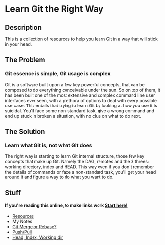 # Learn Git the Right Way

## Description
This is a collection of resources to help you learn Git in a way that will stick
in your head.

## The Problem
### Git essence is simple, Git usage is complex
Git is a software built upon a few key powerful concepts, that can be composed to
do everything conceivable under the sun. So on top of them, it has been built
one of the most extensive and complex command line user interfaces ever seen,
with a plethora of options to deal with every possible use case. This entails
that trying to learn Git by looking at how you use it is suicidal. You'll face
some non-standard task, give a wrong command and end up stuck in broken a
situation, with no clue on what to do next.


## The Solution
### Learn what Git is, not what Git does
The right way is starting to learn Git internal structure, those few key
concepts that make up Git. Namely the DAG, remotes and the 3 threes: working
directory, index and HEAD. This way even if you don't remember the details of
commands or face a non-standard task, you'll get your head around it and figure
a way to do what you want to do.

## Stuff
#### If you're reading this online, to make links work [Start here!](https://github.com/fgalassi/learn-git-the-right-way/blob/master/README.md)
* [Resources](Resources.md)
* My Notes
 * [Git Merge or Rebase?](notes/Merge_or_rebase.md)
 * [Push/Pull](notes/Push_pull.md)
 * [Head, Index, Working dir](notes/Head_index_working_dir.md)
